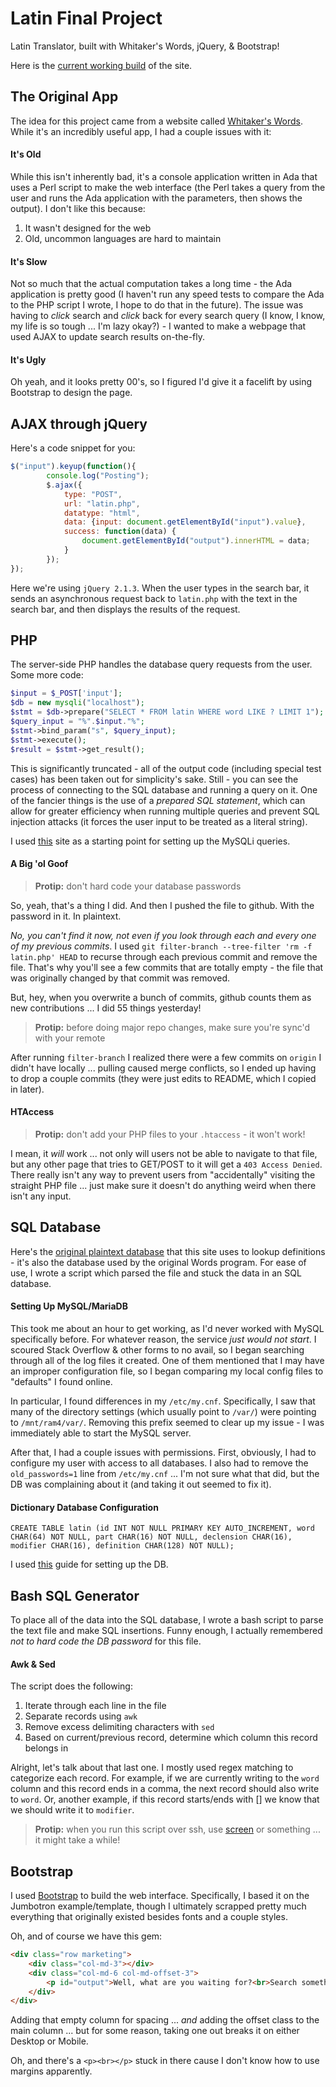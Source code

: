 # Latin Final Project

Latin Translator, built with Whitaker's Words, jQuery, & Bootstrap!

Here is the [current working build](http://darkstonelabs.com/tests/) of the site.

## The Original App

The idea for this project came from a website called [Whitaker's Words](http://archives.nd.edu/words.html). While it's an incredibly useful app, I had a couple issues with it:

#### It's Old

While this isn't inherently bad, it's a console application written in Ada that uses a Perl script to make the web interface (the Perl takes a query from the user and runs the Ada application with the parameters, then shows the output). I don't like this because:

1. It wasn't designed for the web
2. Old, uncommon languages are hard to maintain

#### It's Slow

Not so much that the actual computation takes a long time - the Ada application is pretty good (I haven't run any speed tests to compare the Ada to the PHP script I wrote, I hope to do that in the future). The issue was having to *click* search and *click* back for every search query (I know, I know, my life is so tough ... I'm lazy okay?) - I wanted to make a webpage that used AJAX to update search results on-the-fly.

#### It's Ugly

Oh yeah, and it looks pretty 00's, so I figured I'd give it a facelift by using Bootstrap to design the page.

## AJAX through jQuery

Here's a code snippet for you:

```JavaScript
$("input").keyup(function(){
		console.log("Posting");
		$.ajax({
			type: "POST",
			url: "latin.php",
			datatype: "html",
			data: {input: document.getElementById("input").value},
			success: function(data) {
				document.getElementById("output").innerHTML = data;
			}
		});
});
```

Here we're using `jQuery 2.1.3`. When the user types in the search bar, it sends an asynchronous request back to `latin.php` with the text in the search bar, and then displays the results of the request.

## PHP

The server-side PHP handles the database query requests from the user. Some more code:

```PHP
$input = $_POST['input'];
$db = new mysqli("localhost");
$stmt = $db->prepare("SELECT * FROM latin WHERE word LIKE ? LIMIT 1");
$query_input = "%".$input."%";
$stmt->bind_param("s", $query_input); 
$stmt->execute(); 
$result = $stmt->get_result();
```

This is significantly truncated - all of the output code (including special test cases) has been taken out for simplicity's sake. Still - you can see the process of connecting to the SQL database and running a query on it. One of the fancier things is the use of a *prepared SQL statement*, which can allow for greater efficiency when running multiple queries and prevent SQL injection attacks (it forces the user input to be treated as a literal string).

I used [this](http://php.net/manual/en/book.mysqli.php) site as a starting point for setting up the MySQLi queries.

#### A Big 'ol Goof

> **Protip:** don't hard code your database passwords

So, yeah, that's a thing I did. And then I pushed the file to github. With the password in it. In plaintext.

*No, you can't find it now, not even if you look through each and every one of my previous commits*. I used `git filter-branch --tree-filter 'rm -f latin.php' HEAD` to recurse through each previous commit and remove the file. That's why you'll see a few commits that are totally empty - the file that was originally changed by that commit was removed.

But, hey, when you overwrite a bunch of commits, github counts them as new contributions ... I did 55 things yesterday!

> **Protip:** before doing major repo changes, make sure you're sync'd with your remote

After running `filter-branch` I realized there were a few commits on `origin` I didn't have locally ... pulling caused merge conflicts, so I ended up having to drop a couple commits (they were just edits to README, which I copied in later).

#### HTAccess

> **Protip:** don't add your PHP files to your `.htaccess` - it won't work!

I mean, it *will* work ... not only will users not be able to navigate to that file, but any other page that tries to GET/POST to it will get a `403 Access Denied`. There really isn't any way to prevent users from "accidentally" visiting the straight PHP file ... just make sure it doesn't do anything weird when there isn't any input.

## SQL Database

Here's the [original plaintext database](http://archives.nd.edu/whitaker/dictpage.htm) that this site uses to lookup definitions - it's also the database used by the original Words program. For ease of use, I wrote a script which parsed the file and stuck the data in an SQL database.

#### Setting Up MySQL/MariaDB

This took me about an hour to get working, as I'd never worked with MySQL specifically before. For whatever reason, the service *just would not start*. I scoured Stack Overflow & other forms to no avail, so I began searching through all of the log files it created. One of them mentioned that I may have an improper configuration file, so I began comparing my local config files to "defaults" I found online. 

In particular, I found differences in my `/etc/my.cnf`. Specifically, I saw that many of the directory settings (which usually point to `/var/`) were pointing to `/mnt/ram4/var/`. Removing this prefix seemed to clear up my issue - I was immediately able to start the MySQL server.

After that, I had a couple issues with permissions. First, obviously, I had to configure my user with access to all databases. I also had to remove the `old_passwords=1` line from `/etc/my.cnf` ... I'm not sure what that did, but the DB was complaining about it (and taking it out seemed to fix it).

#### Dictionary Database Configuration

`CREATE TABLE latin (id INT NOT NULL PRIMARY KEY AUTO_INCREMENT, word CHAR(64) NOT NULL, part CHAR(16) NOT NULL, declension CHAR(16), modifier CHAR(16), definition CHAR(128) NOT NULL);`

I used [this](http://www.wikihow.com/Create-a-Database-in-MySQL) guide for setting up the DB. 

## Bash SQL Generator

To place all of the data into the SQL database, I wrote a bash script to parse the text file and make SQL insertions. Funny enough, I actually remembered *not to hard code the DB password* for this file.

#### Awk & Sed

The script does the following:

1. Iterate through each line in the file
2. Separate records using `awk`
3. Remove excess delimiting characters with `sed`
4. Based on current/previous record, determine which column this record belongs in

Alright, let's talk about that last one. I mostly used regex matching to categorize each record. For example, if we are currently writing to the `word` column and this record ends in a comma, the next record should also write to `word`. Or, another example, if this record starts/ends with [] we know that we should write it to `modifier`. 

> **Protip:** when you run this script over ssh, use [screen](https://www.howtogeek.com/howto/ubuntu/keep-your-ssh-session-running-when-you-disconnect/) or something ... it might take a while!

## Bootstrap

I used [Bootstrap](https://getbootstrap.com) to build the web interface. Specifically, I based it on the Jumbotron example/template, though I ultimately scrapped pretty much everything that originally existed besides fonts and a couple styles.

Oh, and of course we have this gem:

```HTML
<div class="row marketing">
	<div class="col-md-3"></div>
	<div class="col-md-6 col-md-offset-3">
		<p id="output">Well, what are you waiting for?<br>Search something already!</p>
	</div>
</div>
```

Adding that empty column for spacing ... *and* adding the offset class to the main column ... but for some reason, taking one out breaks it on either Desktop or Mobile. 

Oh, and there's a `<p><br></p>` stuck in there cause I don't know how to use margins apparently.
